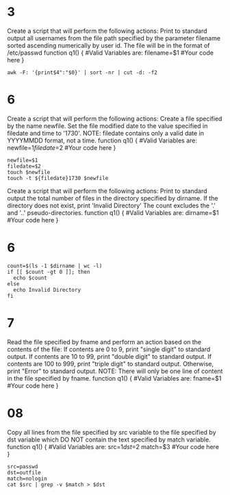 # 3

Create a script that will perform the following actions: Print to standard output all usernames from the file path specified by the parameter filename sorted ascending numerically by user id. The file will be in the format of /etc/passwd function q1() { #Valid Variables are: filename=$1 #Your code here }

`awk -F: '{print$4":"$0}' | sort -nr | cut -d: -f2`

# 6
Create a script that will perform the following actions: Create a file specified by the name newfile. Set the file modified date to the value specified in filedate and time to '1730'. NOTE: filedate contains only a valid date in YYYYMMDD format, not a time. function q1() { #Valid Variables are: newfile=$1 filedate=$2 #Your code here }

```
newfile=$1
filedate=$2
touch $newfile
touch -t ${filedate}1730 $newfile
```
Create a script that will perform the following actions: Print to standard output the total number of files in the directory specified by dirname. If the directory does not exist, print 'Invalid Directory' The count excludes the '.' and '..' pseudo-directories. function q1() { #Valid Variables are: dirname=$1 #Your code here }

# 6
```
count=$(ls -1 $dirname | wc -l)
if [[ $count -gt 0 ]]; then
  echo $count
else
  echo Invalid Directory
fi
```
# 7
Read the file specified by fname and perform an action based on the contents of the file: If contents are 0 to 9, print "single digit" to standard output. If contents are 10 to 99, print "double digit" to standard output. If contents are 100 to 999, print "triple digit" to standard output. Otherwise, print "Error" to standard output. NOTE: There will only be one line of content in the file specified by fname. function q1() { #Valid Variables are: fname=$1 #Your code here }

# 08
Copy all lines from the file specified by src variable to the file specified by dst variable which DO NOT contain the text specified by match variable. function q1() { #Valid Variables are: src=$1 dst=$2 match=$3 #Your code here }

```
src=passwd
dst=outfile
match=nologin
cat $src | grep -v $match > $dst
```
